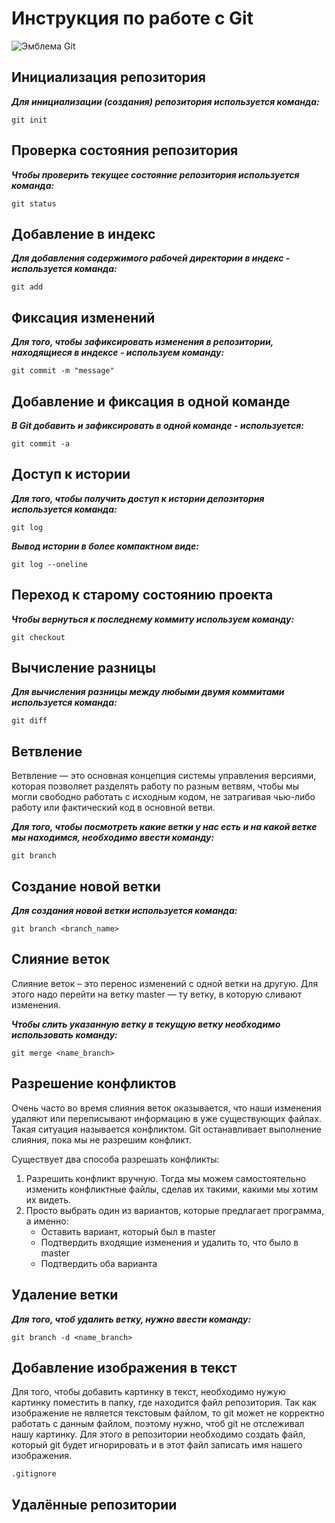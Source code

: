 # **Инструкция по работе с Git**

![Эмблема Git](Git.jpg)

## Инициализация репозитория 

***Для инициализации (создания) репозитория используется команда:***

    git init 

## Проверка состояния репозитория

***Чтобы проверить текущее состояние репозитория используется команда:***

    git status

## Добавление в индекс
***Для добавления содержимого рабочей директории в индекс - используется команда:***

    git add

## Фиксация изменений
***Для того, чтобы зафиксировать изменения в репозитории, находящиеся в индексе - используем команду:*** 

    git commit -m "message"

## Добавление и фиксация в одной команде
***В Git добавить и зафиксировать в одной команде - используется:***

    git commit -a

## Доступ к истории
***Для того, чтобы получить доступ к истории депозитория используется команда:***

    git log

 ***Вывод истории в более компактном виде:***


    git log --oneline

## Переход к старому состоянию проекта
***Чтобы вернуться к последнему коммиту используем команду:***

    git checkout

## Вычисление разницы
***Для вычисления разницы между любыми двумя коммитами используется команда:***

    git diff


## Ветвление
Ветвление — это основная концепция системы управления версиями, которая позволяет разделять работу по разным ветвям, чтобы мы могли свободно работать с исходным кодом, не затрагивая чью-либо работу или фактический код в основной ветви.

***Для того, чтобы посмотреть какие ветки у нас есть и на какой ветке мы находимся, необходимо ввести команду:***

    git branch

## Создание новой ветки
***Для создания новой ветки используется команда:***

    git branch <branch_name>


## Слияние веток

Слияние веток – это перенос изменений с одной ветки на другую. Для этого надо перейти на ветку master — ту ветку, в которую сливают изменения.

***Чтобы слить указанную ветку в текущую ветку необходимо использовать команду:***

    git merge <name_branch>


## Разрешение конфликтов
Очень часто во время слияния веток оказывается, что наши изменения удаляют или переписывают информацию в уже существующих файлах. Такая ситуация называется конфликтом. Git останавливает выполнение слияния, пока мы не разрешим конфликт.

 Существует два способа разрешать конфликты:
1. Разрешить конфликт вручную. Тогда мы можем самостоятельно изменить конфликтные файлы, сделав их такими, какими мы хотим их видеть.
2. Просто выбрать один из вариантов, которые предлагает программа, а именно:
     * Оставить вариант, который был в master
     * Подтвердить входящие изменения и удалить то, что было в master
     * Подтвердить оба варианта


## Удаление ветки 
***Для того, чтоб удалить ветку, нужно ввести команду:***

    git branch -d <name_branch>

## Добавление изображения в текст
Для того, чтобы добавить картинку в текст, необходимо нужую картинку поместить в папку, где находится файл репозитория. Так как изображение не является текстовым файлом, то git может не корректно работать с данным файлом, поэтому нужно, чтоб git не отслеживал нашу картинку. Для этого в репозитории необходимо создать файл, который git будет игнорировать и в этот файл записать имя нашего изображения. 

    .gitignore

## Удалённые репозитории